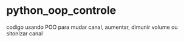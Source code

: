 # python_oop_controle
codigo usando POO para mudar canal, aumentar, dimunir volume ou sitonizar canal
